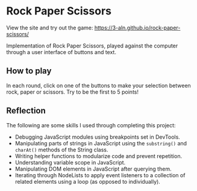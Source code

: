 # Rock Paper Scissors

View the site and try out the game: https://3-aln.github.io/rock-paper-scissors/

Implementation of Rock Paper Scissors, played against the computer through a user interface of buttons and text.

## How to play

In each round, click on one of the buttons to make your selection between rock, paper or scissors. Try to be the first to 5 points!

## Reflection

The following are some skills I used through completing this project:

* Debugging JavaScript modules using breakpoints set in DevTools.
* Manipulating parts of strings in JavaScript using the `substring()` and `charAt()` methods of the String class.
* Writing helper functions to modularize code and prevent repetition.
* Understanding variable scope in JavaScript.
* Manipulating DOM elements in JavaScript after querying them.
* Iterating through NodeLists to apply event listeners to a collection of related elements using a loop (as opposed to individually).
